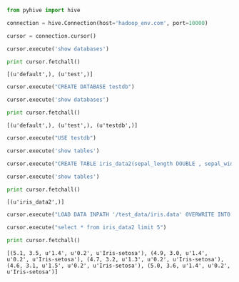 

```python
from pyhive import hive
```


```python
connection = hive.Connection(host='hadoop_env.com', port=10000)
```


```python
cursor = connection.cursor()
```


```python
cursor.execute('show databases')     
```


```python
print cursor.fetchall()
```

    [(u'default',), (u'test',)]



```python
cursor.execute("CREATE DATABASE testdb")
```


```python
cursor.execute('show databases')
```


```python
print cursor.fetchall()
```

    [(u'default',), (u'test',), (u'testdb',)]



```python
cursor.execute("USE testdb")
```


```python
cursor.execute('show tables') 
```


```python
cursor.execute("CREATE TABLE iris_data2(sepal_length DOUBLE , sepal_width DOUBLE , petal_length string , petal_width string , species string) ROW FORMAT DELIMITED FIELDS TERMINATED BY ',' LINES TERMINATED BY '\n' STORED AS TEXTFILE") 
```


```python
cursor.execute('show tables') 
```


```python
print cursor.fetchall()
```

    [(u'iris_data2',)]



```python
cursor.execute("LOAD DATA INPATH '/test_data/iris.data' OVERWRITE INTO TABLE iris_data2")
```


```python
cursor.execute("select * from iris_data2 limit 5")
```


```python
print cursor.fetchall()
```

    [(5.1, 3.5, u'1.4', u'0.2', u'Iris-setosa'), (4.9, 3.0, u'1.4', u'0.2', u'Iris-setosa'), (4.7, 3.2, u'1.3', u'0.2', u'Iris-setosa'), (4.6, 3.1, u'1.5', u'0.2', u'Iris-setosa'), (5.0, 3.6, u'1.4', u'0.2', u'Iris-setosa')]



```python

```
